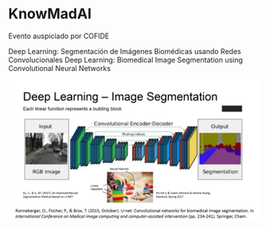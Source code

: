 # KnowMadAI
Evento auspiciado por COFIDE

Deep Learning: Segmentación de Imágenes Biomédicas usando Redes Convolucionales
Deep Learning: Biomedical Image Segmentation using Convolutional Neural Networks

![CNN](https://raw.githubusercontent.com/M3g4r00t/KnowMadAI/master/cnn.png)
